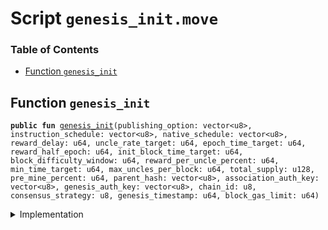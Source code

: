 
<a name="SCRIPT"></a>

# Script `genesis_init.move`

### Table of Contents

-  [Function `genesis_init`](#SCRIPT_genesis_init)



<a name="SCRIPT_genesis_init"></a>

## Function `genesis_init`



<pre><code><b>public</b> <b>fun</b> <a href="#SCRIPT_genesis_init">genesis_init</a>(publishing_option: vector&lt;u8&gt;, instruction_schedule: vector&lt;u8&gt;, native_schedule: vector&lt;u8&gt;, reward_delay: u64, uncle_rate_target: u64, epoch_time_target: u64, reward_half_epoch: u64, init_block_time_target: u64, block_difficulty_window: u64, reward_per_uncle_percent: u64, min_time_target: u64, max_uncles_per_block: u64, total_supply: u128, pre_mine_percent: u64, parent_hash: vector&lt;u8&gt;, association_auth_key: vector&lt;u8&gt;, genesis_auth_key: vector&lt;u8&gt;, chain_id: u8, consensus_strategy: u8, genesis_timestamp: u64, block_gas_limit: u64)
</code></pre>



<details>
<summary>Implementation</summary>


<pre><code><b>fun</b> <a href="#SCRIPT_genesis_init">genesis_init</a>(publishing_option: vector&lt;u8&gt;, instruction_schedule: vector&lt;u8&gt;,
                 native_schedule: vector&lt;u8&gt;, reward_delay: u64,
                 uncle_rate_target:u64,epoch_time_target: u64,
                 reward_half_epoch: u64, init_block_time_target: u64,
                 block_difficulty_window: u64, reward_per_uncle_percent: u64,
                 min_time_target:u64, max_uncles_per_block:u64,
                 total_supply: u128, pre_mine_percent:u64, parent_hash: vector&lt;u8&gt;,
                 association_auth_key: vector&lt;u8&gt;, genesis_auth_key: vector&lt;u8&gt;,
                 chain_id: u8, consensus_strategy: u8, genesis_timestamp: u64,
                 block_gas_limit: u64,
                 ) {

        <b>assert</b>(<a href="../../modules/doc/Timestamp.md#0x1_Timestamp_is_genesis">Timestamp::is_genesis</a>(), 1);

        <b>let</b> dummy_auth_key_prefix = x"00000000000000000000000000000000";

        // create genesis account
        <b>let</b> genesis_account = <a href="../../modules/doc/Account.md#0x1_Account_create_genesis_account">Account::create_genesis_account</a>(<a href="../../modules/doc/CoreAddresses.md#0x1_CoreAddresses_GENESIS_ACCOUNT">CoreAddresses::GENESIS_ACCOUNT</a>(),<b>copy</b> dummy_auth_key_prefix);

        //Init <b>global</b> time
        <a href="../../modules/doc/Timestamp.md#0x1_Timestamp_initialize">Timestamp::initialize</a>(&genesis_account, genesis_timestamp);
        <a href="../../modules/doc/ChainId.md#0x1_ChainId_initialize">ChainId::initialize</a>(&genesis_account, chain_id);
        <a href="../../modules/doc/ConsensusStrategy.md#0x1_ConsensusStrategy_initialize">ConsensusStrategy::initialize</a>(&genesis_account, consensus_strategy);

        <a href="../../modules/doc/Block.md#0x1_Block_initialize">Block::initialize</a>(&genesis_account, parent_hash);

        // init config
        <a href="../../modules/doc/VMConfig.md#0x1_VMConfig_initialize">VMConfig::initialize</a>(&genesis_account, publishing_option, instruction_schedule, native_schedule, block_gas_limit);
        <a href="../../modules/doc/Version.md#0x1_Version_initialize">Version::initialize</a>(&genesis_account);

        <a href="../../modules/doc/TransactionTimeout.md#0x1_TransactionTimeout_initialize">TransactionTimeout::initialize</a>(&genesis_account);

        <a href="../../modules/doc/STC.md#0x1_STC_initialize">STC::initialize</a>(&genesis_account);
        <a href="../../modules/doc/Account.md#0x1_Account_accept_token">Account::accept_token</a>&lt;<a href="../../modules/doc/STC.md#0x1_STC">STC</a>&gt;(&genesis_account);

        <b>let</b> association = <a href="../../modules/doc/Account.md#0x1_Account_create_genesis_account">Account::create_genesis_account</a>(<a href="../../modules/doc/CoreAddresses.md#0x1_CoreAddresses_ASSOCIATION_ROOT_ADDRESS">CoreAddresses::ASSOCIATION_ROOT_ADDRESS</a>(), <b>copy</b> dummy_auth_key_prefix);
        <a href="../../modules/doc/Account.md#0x1_Account_accept_token">Account::accept_token</a>&lt;<a href="../../modules/doc/STC.md#0x1_STC">STC</a>&gt;(&association);

        <b>let</b> pre_mine_balance = total_supply * (pre_mine_percent <b>as</b> u128) / 100;
        <b>if</b> (pre_mine_balance &gt; 0) {
             <a href="../../modules/doc/Account.md#0x1_Account_mint_to_address">Account::mint_to_address</a>&lt;<a href="../../modules/doc/STC.md#0x1_STC">STC</a>&gt;(&genesis_account, <a href="../../modules/doc/Signer.md#0x1_Signer_address_of">Signer::address_of</a>(&association), pre_mine_balance);
        };

        <b>let</b> miner_reward_balance = total_supply - pre_mine_balance;
        <b>let</b> init_reward_per_epoch = miner_reward_balance / (reward_half_epoch * 2 <b>as</b> u128);
        <a href="../../modules/doc/Consensus.md#0x1_Consensus_initialize">Consensus::initialize</a>(&genesis_account,uncle_rate_target,epoch_time_target,reward_half_epoch, init_block_time_target, block_difficulty_window,
                                init_reward_per_epoch, reward_per_uncle_percent, min_time_target, max_uncles_per_block);

        <a href="../../modules/doc/BlockReward.md#0x1_BlockReward_initialize">BlockReward::initialize</a>(&genesis_account, miner_reward_balance, reward_delay);

        <a href="../../modules/doc/TransactionFee.md#0x1_TransactionFee_initialize">TransactionFee::initialize</a>(&genesis_account);
        //Grant stdlib maintainer <b>to</b> association
        <a href="../../modules/doc/PackageTxnManager.md#0x1_PackageTxnManager_grant_maintainer">PackageTxnManager::grant_maintainer</a>(&genesis_account, <a href="../../modules/doc/Signer.md#0x1_Signer_address_of">Signer::address_of</a>(&association));
        //TODO set stdlib upgrade strategy.

        // only dev network set genesis auth key.
        <b>if</b> (!<a href="../../modules/doc/Vector.md#0x1_Vector_is_empty">Vector::is_empty</a>(&genesis_auth_key)){
            <b>let</b> genesis_rotate_key_cap = <a href="../../modules/doc/Account.md#0x1_Account_extract_key_rotation_capability">Account::extract_key_rotation_capability</a>(&genesis_account);
            <a href="../../modules/doc/Account.md#0x1_Account_rotate_authentication_key">Account::rotate_authentication_key</a>(&genesis_rotate_key_cap, genesis_auth_key);
            <a href="../../modules/doc/Account.md#0x1_Account_restore_key_rotation_capability">Account::restore_key_rotation_capability</a>(genesis_rotate_key_cap);
        };

        <b>let</b> assoc_rotate_key_cap = <a href="../../modules/doc/Account.md#0x1_Account_extract_key_rotation_capability">Account::extract_key_rotation_capability</a>(&association);
        <a href="../../modules/doc/Account.md#0x1_Account_rotate_authentication_key">Account::rotate_authentication_key</a>(&assoc_rotate_key_cap, association_auth_key);
        <a href="../../modules/doc/Account.md#0x1_Account_restore_key_rotation_capability">Account::restore_key_rotation_capability</a>(assoc_rotate_key_cap);

        //Start time, <a href="../../modules/doc/Timestamp.md#0x1_Timestamp_is_genesis">Timestamp::is_genesis</a>() will <b>return</b> <b>false</b>. this call should at the end of genesis init.
        <a href="../../modules/doc/Timestamp.md#0x1_Timestamp_set_time_has_started">Timestamp::set_time_has_started</a>(&genesis_account);
        <a href="../../modules/doc/Account.md#0x1_Account_release_genesis_signer">Account::release_genesis_signer</a>(genesis_account);
        <a href="../../modules/doc/Account.md#0x1_Account_release_genesis_signer">Account::release_genesis_signer</a>(association);

}
</code></pre>



</details>

